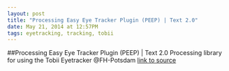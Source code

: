 ```yaml
---
layout: post
title: "Processing Easy Eye Tracker Plugin (PEEP) | Text 2.0"
date: May 21, 2014 at 12:57PM
tags: eyetracking, tracking, tobii
---
```

##Processing Easy Eye Tracker Plugin (PEEP) | Text 2.0
Processing library for using the Tobii Eyetracker @FH-Potsdam
[link to source](http://ift.tt/1koieG4) 
